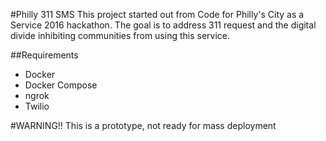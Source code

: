 #Philly 311 SMS 
This project started out from Code for Philly's City as a Service 2016 hackathon. The goal is to address 311 request and the digital divide inhibiting communities from using this service.




##Requirements  
- Docker
- Docker Compose
- ngrok
- Twilio

#WARNING!!
This is a prototype, not ready for mass deployment 
